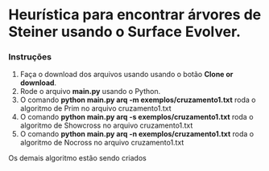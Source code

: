 # Heurística para encontrar árvores de Steiner usando o Surface Evolver.

### Instruções

1. Faça o download dos arquivos usando usando o botão **Clone or download**.
2. Rode o arquivo **main.py** usando o Python.
3. O comando **python main.py arq -m exemplos/cruzamento1.txt** roda o algoritmo de Prim no arquivo cruzamento1.txt
4. O comando **python main.py arq -s exemplos/cruzamento1.txt** roda o algoritmo de Showcross no arquivo cruzamento1.txt
5. O comando **python main.py arq -n exemplos/cruzamento1.txt** roda o algoritmo de Nocross no arquivo cruzamento1.txt

Os demais algoritmo estão sendo criados
